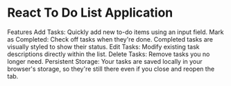 # React To Do List Application
Features
Add Tasks: Quickly add new to-do items using an input field.
Mark as Completed: Check off tasks when they're done. Completed tasks are visually styled to show their status.
Edit Tasks: Modify existing task descriptions directly within the list.
Delete Tasks: Remove tasks you no longer need.
Persistent Storage: Your tasks are saved locally in your browser's storage, so they're still there even if you close and reopen the tab.
